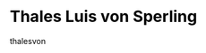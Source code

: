 ---
layout: member
title: Thales Luis von Sperling
author: thalesvon
css: root/index/assets/css.html
js: root/index/assets/js.html
---
